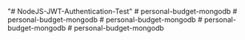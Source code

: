 "# NodeJS-JWT-Authentication-Test" 
#   p e r s o n a l - b u d g e t - m o n g o d b  
 #   p e r s o n a l - b u d g e t - m o n g o d b  
 #   p e r s o n a l - b u d g e t - m o n g o d b  
 #   p e r s o n a l - b u d g e t - m o n g o d b  
 #   p e r s o n a l - b u d g e t - m o n g o d b  
 